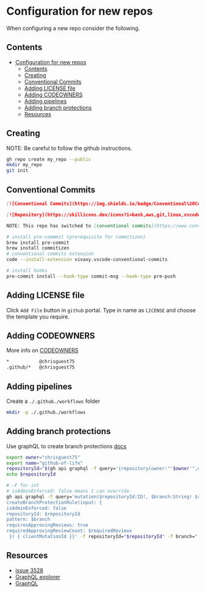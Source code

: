 # Configuration for new repos

When configuring a new repo consider the following.  

## Contents

- [Configuration for new repos](#configuration-for-new-repos)
  - [Contents](#contents)
  - [Creating](#creating)
  - [Conventional Commits](#conventional-commits)
  - [Adding LICENSE file](#adding-license-file)
  - [Adding CODEOWNERS](#adding-codeowners)
  - [Adding pipelines](#adding-pipelines)
  - [Adding branch protections](#adding-branch-protections)
  - [Resources](#resources)

## Creating

NOTE: Be careful to follow the github instructions.  

```sh
gh repo create my_repo --public
mkdir my_repo
git init
```

## Conventional Commits

```markdown
[![Conventional Commits](https://img.shields.io/badge/Conventional%20Commits-1.0.0-%23FE5196?logo=conventionalcommits&logoColor=white)](https://conventionalcommits.org) [![pre-commit](https://img.shields.io/badge/pre--commit-enabled-brightgreen?logo=pre-commit)](https://github.com/pre-commit/pre-commit)  

[![Repository](https://skillicons.dev/icons?i=bash,aws,git,linux,vscode)](https://skillicons.dev)

NOTE: This repo has switched to [conventional commits](https://www.conventionalcommits.org/en/v1.0.0). It requires `pre-commit` and `commitizen` to help with controlling this.  
```

```sh
# install pre-commmit (prerequisite for commitizen)
brew install pre-commit
brew install commitizen
# conventional commits extension
code --install-extension vivaxy.vscode-conventional-commits

# install hooks
pre-commit install --hook-type commit-msg --hook-type pre-push
```

## Adding LICENSE file

Click `Add File` button in `github` portal.  Type in name as `LICENSE` and choose the template you require.

## Adding CODEOWNERS

More info on [CODEOWNERS](https://docs.github.com/en/repositories/managing-your-repositorys-settings-and-features/customizing-your-repository/about-code-owners)

```txt
*           @chrisguest75
.github/*   @chrisguest75
```

## Adding pipelines

Create a `./.github./workflows` folder

```sh
mkdir -p ./.github./workflows
```

## Adding branch protections

Use graphQL to create branch protections [docs](https://docs.github.com/en/graphql/reference/input-objects#createbranchprotectionruleinput)

```sh
export owner="chrisguest75"
export name="github-of-life"
repositoryId="$(gh api graphql -f query='{repository(owner:"'$owner'",name:"'$name'"){id}}' -q .data.repository.id)"
echo $repositoryId  

# -F for int 
# isAdminEnforced: false means I can override
gh api graphql -f query='mutation($repositoryId:ID!, $branch:String! $requiredReviews:Int!) {  
createBranchProtectionRule(input: {  
isAdminEnforced: false     
repositoryId: $repositoryId  
pattern: $branch  
requiresApprovingReviews: true  
requiredApprovingReviewCount: $requiredReviews 
 }) { clientMutationId }}' -f repositoryId="$repositoryId" -f branch="[main,master]*" -F requiredReviews=1
```

## Resources

* [issue 3528](https://github.com/cli/cli/issues/3528)
* [GraphQL explorer](https://docs.github.com/en/graphql/overview/explorer)
* [GraphQL](https://docs.github.com/en/graphql)
